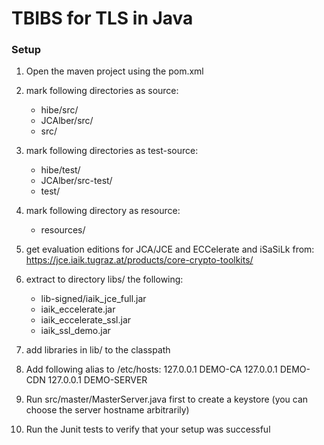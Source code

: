 # TBIBS for TLS in Java

### Setup
1. Open the maven project using the pom.xml

2. mark following directories as source:
    + hibe/src/
    + JCAlber/src/
    + src/

3. mark following directories as test-source:
    + hibe/test/
    + JCAlber/src-test/
    + test/

4. mark following directory as resource:
    + resources/

5. get evaluation editions for JCA/JCE and ECCelerate and
 iSaSiLk
 from: https://jce.iaik.tugraz.at/products/core-crypto-toolkits/
 
6. extract to directory libs/ the following:
    + lib-signed/iaik_jce_full.jar
    + iaik_eccelerate.jar
    + iaik_eccelerate_ssl.jar
    + iaik_ssl_demo.jar

7. add libraries in lib/ to the classpath

8. Add following alias to /etc/hosts:
    127.0.0.1    DEMO-CA
    127.0.0.1    DEMO-CDN
    127.0.0.1    DEMO-SERVER

9. Run src/master/MasterServer.java first to create a keystore
 (you can choose the server hostname arbitrarily)
 
10. Run the Junit tests to verify that your setup was
 successful
